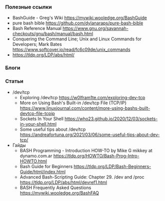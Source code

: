 
### Полезные ссылки

- BashGuide - Greg's Wiki https://mywiki.wooledge.org/BashGuide
- pure bash bible https://github.com/dylanaraps/pure-bash-bible
- Bash Reference Manual https://www.gnu.org/savannah-checkouts/gnu/bash/manual/bash.html
- Conquering the Command Line; Unix and Linux Commands for Developers; Mark Bates https://www.softcover.io/read/fc6c09de/unix_commands
- https://tldp.org/LDP/abs/html/

### Блоги

### Статьи

- /dev/tcp
    - Exploring /dev/tcp https://w0lfram1te.com/exploring-dev-tcp
    - More on Using Bash's Built-in /dev/tcp File (TCP/IP) https://www.linuxjournal.com/content/more-using-bashs-built-devtcp-file-tcpip
    - Sockets In Your Shell https://who23.github.io/2020/12/03/sockets-in-your-shell.html
    - Some useful tips about /dev/tcp https://andreafortuna.org/2021/03/06/some-useful-tips-about-dev-tcp/
- Гайды
    - BASH Programming - Introduction HOW-TO by Mike G mikkey at dynamo.com.ar https://tldp.org/HOWTO/Bash-Prog-Intro-HOWTO.html
    - Bash Guide for Beginners https://tldp.org/LDP/Bash-Beginners-Guide/html/index.html
    - Advanced Bash-Scripting Guide: Chapter 29. /dev and /proc https://tldp.org/LDP/abs/html/devref1.html
    - BASH Frequently Asked Questions https://mywiki.wooledge.org/BashFAQ
